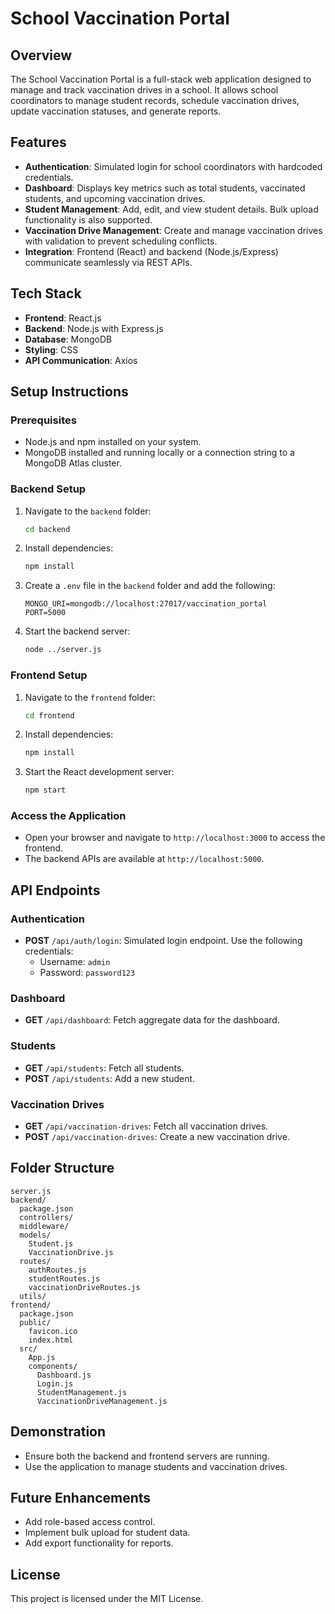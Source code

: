 # School Vaccination Portal

## Overview
The School Vaccination Portal is a full-stack web application designed to manage and track vaccination drives in a school. It allows school coordinators to manage student records, schedule vaccination drives, update vaccination statuses, and generate reports.

## Features
- **Authentication**: Simulated login for school coordinators with hardcoded credentials.
- **Dashboard**: Displays key metrics such as total students, vaccinated students, and upcoming vaccination drives.
- **Student Management**: Add, edit, and view student details. Bulk upload functionality is also supported.
- **Vaccination Drive Management**: Create and manage vaccination drives with validation to prevent scheduling conflicts.
- **Integration**: Frontend (React) and backend (Node.js/Express) communicate seamlessly via REST APIs.

## Tech Stack
- **Frontend**: React.js
- **Backend**: Node.js with Express.js
- **Database**: MongoDB
- **Styling**: CSS
- **API Communication**: Axios

## Setup Instructions

### Prerequisites
- Node.js and npm installed on your system.
- MongoDB installed and running locally or a connection string to a MongoDB Atlas cluster.

### Backend Setup
1. Navigate to the `backend` folder:
   ```bash
   cd backend
   ```
2. Install dependencies:
   ```bash
   npm install
   ```
3. Create a `.env` file in the `backend` folder and add the following:
   ```env
   MONGO_URI=mongodb://localhost:27017/vaccination_portal
   PORT=5000
   ```
4. Start the backend server:
   ```bash
   node ../server.js
   ```

### Frontend Setup
1. Navigate to the `frontend` folder:
   ```bash
   cd frontend
   ```
2. Install dependencies:
   ```bash
   npm install
   ```
3. Start the React development server:
   ```bash
   npm start
   ```

### Access the Application
- Open your browser and navigate to `http://localhost:3000` to access the frontend.
- The backend APIs are available at `http://localhost:5000`.

## API Endpoints

### Authentication
- **POST** `/api/auth/login`: Simulated login endpoint. Use the following credentials:
  - Username: `admin`
  - Password: `password123`

### Dashboard
- **GET** `/api/dashboard`: Fetch aggregate data for the dashboard.

### Students
- **GET** `/api/students`: Fetch all students.
- **POST** `/api/students`: Add a new student.

### Vaccination Drives
- **GET** `/api/vaccination-drives`: Fetch all vaccination drives.
- **POST** `/api/vaccination-drives`: Create a new vaccination drive.

## Folder Structure
```
server.js
backend/
  package.json
  controllers/
  middleware/
  models/
    Student.js
    VaccinationDrive.js
  routes/
    authRoutes.js
    studentRoutes.js
    vaccinationDriveRoutes.js
  utils/
frontend/
  package.json
  public/
    favicon.ico
    index.html
  src/
    App.js
    components/
      Dashboard.js
      Login.js
      StudentManagement.js
      VaccinationDriveManagement.js
```

## Demonstration
- Ensure both the backend and frontend servers are running.
- Use the application to manage students and vaccination drives.

## Future Enhancements
- Add role-based access control.
- Implement bulk upload for student data.
- Add export functionality for reports.

## License
This project is licensed under the MIT License.
